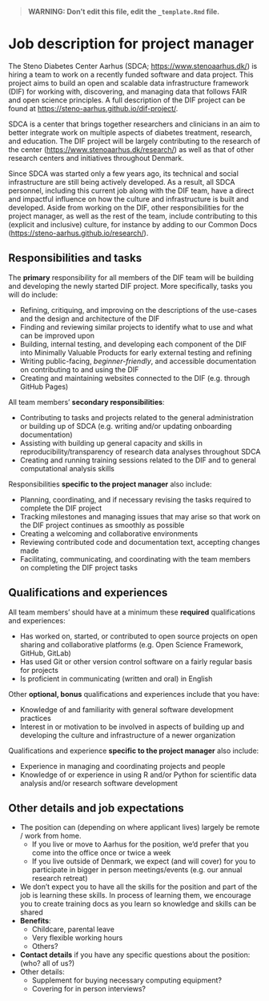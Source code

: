 > **WARNING: Don’t edit this file, edit the `_template.Rmd` file.**

# Job description for project manager

<!--
Some resources for writing job descriptions:

- http://www.fortefoundation.org/site/DocServer/gendered_wording_JPSP.pdf?docID=16121
- https://www.linkedin.com/business/talent/blog/talent-acquisition/must-dos-for-writing-inclusive-job-descriptions
- https://harver.com/blog/inclusive-job-descriptions/
-->

The Steno Diabetes Center Aarhus (SDCA; <https://www.stenoaarhus.dk/>)
is hiring a team to work on a recently funded software and data project.
This project aims to build an open and scalable data infrastructure
framework (DIF) for working with, discovering, and managing data that
follows FAIR and open science principles. A full description of the DIF
project can be found at <https://steno-aarhus.github.io/dif-project/>.

SDCA is a center that brings together researchers and clinicians in an
aim to better integrate work on multiple aspects of diabetes treatment,
research, and education. The DIF project will be largely contributing to
the research of the center (<https://www.stenoaarhus.dk/research/>) as
well as that of other research centers and initiatives throughout
Denmark.

Since SDCA was started only a few years ago, its technical and social
infrastructure are still being actively developed. As a result, all SDCA
personnel, including this current job along with the DIF team, have a
direct and impactful influence on how the culture and infrastructure is
built and developed. Aside from working on the DIF, other
responsibilities for the project manager, as well as the rest of the
team, include contributing to this (explicit and inclusive) culture, for
instance by adding to our Common Docs
(<https://steno-aarhus.github.io/research/>).

## Responsibilities and tasks

The **primary** responsibility for all members of the DIF team will be
building and developing the newly started DIF project. More
specifically, tasks you will do include:

-   Refining, critiquing, and improving on the descriptions of the
    use-cases and the design and architecture of the DIF
-   Finding and reviewing similar projects to identify what to use and
    what can be improved upon
-   Building, internal testing, and developing each component of the DIF
    into Minimally Valuable Products for early external testing and
    refining
-   Writing public-facing, *beginner-friendly*, and accessible
    documentation on contributing to and using the DIF
-   Creating and maintaining websites connected to the DIF (e.g. through
    GitHub Pages)

All team members’ **secondary responsibilities**:

-   Contributing to tasks and projects related to the general
    administration or building up of SDCA (e.g. writing and/or updating
    onboarding documentation)
-   Assisting with building up general capacity and skills in
    reproducibility/transparency of research data analyses throughout
    SDCA
-   Creating and running training sessions related to the DIF and to
    general computational analysis skills

Responsibilities **specific to the project manager** also include:

-   Planning, coordinating, and if necessary revising the tasks required
    to complete the DIF project
-   Tracking milestones and managing issues that may arise so that work
    on the DIF project continues as smoothly as possible
-   Creating a welcoming and collaborative environments
-   Reviewing contributed code and documentation text, accepting changes
    made
-   Facilitating, communicating, and coordinating with the team members
    on completing the DIF project tasks

## Qualifications and experiences

All team members’ should have at a minimum these **required**
qualifications and experiences:

-   Has worked on, started, or contributed to open source projects on
    open sharing and collaborative platforms (e.g. Open Science
    Framework, GitHub, GitLab)
-   Has used Git or other version control software on a fairly regular
    basis for projects
-   Is proficient in communicating (written and oral) in English

Other **optional, bonus** qualifications and experiences include that
you have:

-   Knowledge of and familiarity with general software development
    practices
-   Interest in or motivation to be involved in aspects of building up
    and developing the culture and infrastructure of a newer
    organization

Qualifications and experience **specific to the project manager** also
include:

-   Experience in managing and coordinating projects and people
-   Knowledge of or experience in using R and/or Python for scientific
    data analysis and/or research software development

## Other details and job expectations

-   The position can (depending on where applicant lives) largely be
    remote / work from home.
    -   If you live or move to Aarhus for the position, we’d prefer that
        you come into the office once or twice a week
    -   If you live outside of Denmark, we expect (and will cover) for
        you to participate in bigger in person meetings/events (e.g. our
        annual research retreat)
-   We don’t expect you to have all the skills for the position and part
    of the job is learning these skills. In process of learning them, we
    encourage you to create training docs as you learn so knowledge and
    skills can be shared
-   **Benefits**:
    -   Childcare, parental leave
    -   Very flexible working hours
    -   Others?
-   **Contact details** if you have any specific questions about the
    position: (who? all of us?)
-   Other details:
    -   Supplement for buying necessary computing equipment?
    -   Covering for in person interviews?
